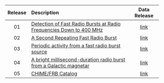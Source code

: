 
| Release     | Description                          | Data Release|
| :-----------: | :------------------------------------ |:------:|
| 01 | [Detection of Fast Radio Bursts at Radio Frequencies Down to 400 MHz](https://arxiv.org/abs/1901.04524) | [link](https://www.canfar.net/citation/landing?doi=19.0004)|
| 02 | [A Second Repeating Fast Radio Burst](https://arxiv.org/abs/1901.04525) | [link](http://www.canfar.net/citation/landing?doi=19.0005) |
| 03 | [Periodic activity from a fast radio burst source](https://arxiv.org/abs/2001.10275) | [link](https://doi.org/10.11570/20.0002) |
| 04 | [A bright millisecond-duration radio burst from a Galactic magnetar](https://arxiv.org/abs/2005.10324)| [link](https://doi.org/10.11570/20.0006)|
| 05 | [CHIME/FRB Catalog]() | [link](https://www.canfar.net/storage/list/AstroDataCitationDOI/CISTI.CANFAR/21.0007/data) |
